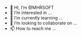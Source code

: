 - 👋 Hi, I’m @MHRSOFT
- 👀 I’m interested in ...
- 🌱 I’m currently learning ...
- 💞️ I’m looking to collaborate on ...
- 📫 How to reach me ...

<!---
MHRSOFT/MHRSOFT is a ✨ special ✨ repository because its `README.md` (this file) appears on your GitHub profile.
You can click the Preview link to take a look at your changes.
--->

